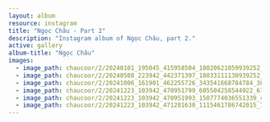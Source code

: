 ```yaml
---
layout: album
resource: instagram
title: "Ngọc Châu - Part 2"
description: "Instagram album of Ngọc Châu, part 2."
active: gallery
album-title: "Ngọc Châu"
images:
  - image_path: chaucoor/2/20240101_195045_415958504_18020621059939252_50195986299575693_n.jpg
  - image_path: chaucoor/2/20240508_223942_442371397_18033111130939252_4866643287169123057_n.jpg
  - image_path: chaucoor/2/20241006_161901_462255726_343541668784784_3892344442031696643_n.jpg
  - image_path: chaucoor/2/20241223_103942_470951799_605504258544922_6725438287700102749_n.jpg
  - image_path: chaucoor/2/20241223_103942_470951993_1507774036551339_486264572143222841_n.jpg
  - image_path: chaucoor/2/20241223_103942_471281630_1115461786742015_7440938092680989361_n.jpg
---
```

